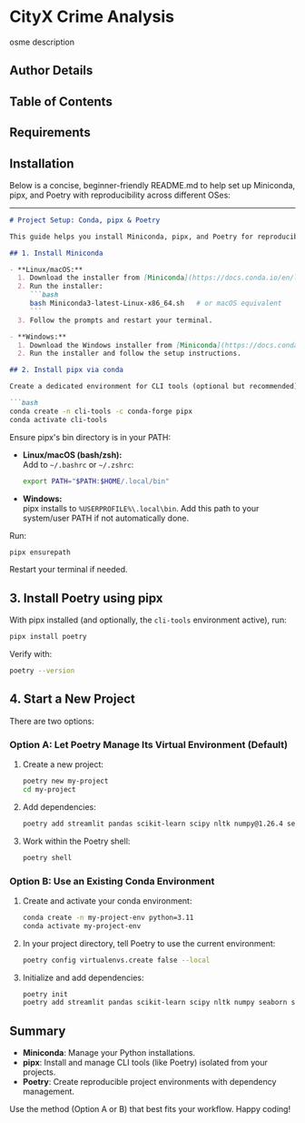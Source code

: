 # CityX Crime Analysis

osme description

## Author Details

## Table of Contents

## Requirements

## Installation

Below is a concise, beginner-friendly README.md to help set up Miniconda, pipx, and Poetry with reproducibility across different OSes:

---

```markdown
# Project Setup: Conda, pipx & Poetry

This guide helps you install Miniconda, pipx, and Poetry for reproducible Python project environments. It covers Linux (Ubuntu), macOS, and Windows (using WSL or CMD/PowerShell).

## 1. Install Miniconda

- **Linux/macOS:**
  1. Download the installer from [Miniconda](https://docs.conda.io/en/latest/miniconda.html).
  2. Run the installer:
     ```bash
     bash Miniconda3-latest-Linux-x86_64.sh   # or macOS equivalent
     ```
  3. Follow the prompts and restart your terminal.

- **Windows:**
  1. Download the Windows installer from [Miniconda](https://docs.conda.io/en/latest/miniconda.html).
  2. Run the installer and follow the setup instructions.

## 2. Install pipx via conda

Create a dedicated environment for CLI tools (optional but recommended):

```bash
conda create -n cli-tools -c conda-forge pipx
conda activate cli-tools
```

Ensure pipx's bin directory is in your PATH:

- **Linux/macOS (bash/zsh):**  
  Add to `~/.bashrc` or `~/.zshrc`:

  ```sh
  export PATH="$PATH:$HOME/.local/bin"
  ```

- **Windows:**  
  pipx installs to `%USERPROFILE%\.local\bin`. Add this path to your system/user PATH if not automatically done.

Run:

```bash
pipx ensurepath
```

Restart your terminal if needed.

## 3. Install Poetry using pipx

With pipx installed (and optionally, the `cli-tools` environment active), run:

```bash
pipx install poetry
```

Verify with:

```bash
poetry --version
```

## 4. Start a New Project

There are two options:

### Option A: Let Poetry Manage Its Virtual Environment (Default)

1. Create a new project:

   ```bash
   poetry new my-project
   cd my-project
   ```

2. Add dependencies:

   ```bash
   poetry add streamlit pandas scikit-learn scipy nltk numpy@1.26.4 seaborn statsmodels transformers sentence-transformers fastapi pdfplumber plotly geopandas folium dash keplergl shap lime xgboost lightgbm catboost h3 streamlit-folium streamlit-plotly-events streamlit-lottie dask ray
   ```

3. Work within the Poetry shell:

   ```bash
   poetry shell
   ```

### Option B: Use an Existing Conda Environment

1. Create and activate your conda environment:

    ```bash
   conda create -n my-project-env python=3.11
   conda activate my-project-env
   ```

2. In your project directory, tell Poetry to use the current environment:

    ```bash
   poetry config virtualenvs.create false --local
   ```

3. Initialize and add dependencies:

    ```bash
   poetry init
   poetry add streamlit pandas scikit-learn scipy nltk numpy seaborn statsmodels transformers fastapi
   ```

## Summary

- **Miniconda**: Manage your Python installations.
- **pipx**: Install and manage CLI tools (like Poetry) isolated from your projects.
- **Poetry**: Create reproducible project environments with dependency management.

Use the method (Option A or B) that best fits your workflow. Happy coding!
